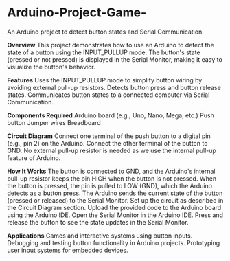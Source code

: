 # Arduino-Project-Game-
An Arduino project to detect button states and Serial Communication.


**Overview**
This project demonstrates how to use an Arduino to detect the state of a button using the INPUT_PULLUP mode. The button's state (pressed or not pressed) is displayed in the Serial Monitor, making it easy to visualize the button's behavior.

**Features**
Uses the INPUT_PULLUP mode to simplify button wiring by avoiding external pull-up resistors.
Detects button press and button release states.
Communicates button states to a connected computer via Serial Communication.

**Components Required**
Arduino board (e.g., Uno, Nano, Mega, etc.)
Push button
Jumper wires
Breadboard

**Circuit Diagram**
Connect one terminal of the push button to a digital pin (e.g., pin 2) on the Arduino.
Connect the other terminal of the button to GND.
No external pull-up resistor is needed as we use the internal pull-up feature of Arduino.

**How It Works**
The button is connected to GND, and the Arduino's internal pull-up resistor keeps the pin HIGH when the button is not pressed.
When the button is pressed, the pin is pulled to LOW (GND), which the Arduino detects as a button press.
The Arduino sends the current state of the button (pressed or released) to the Serial Monitor.
Set up the circuit as described in the Circuit Diagram section.
Upload the provided code to the Arduino board using the Arduino IDE.
Open the Serial Monitor in the Arduino IDE.
Press and release the button to see the state updates in the Serial Monitor.

**Applications**
Games and interactive systems using button inputs.
Debugging and testing button functionality in Arduino projects.
Prototyping user input systems for embedded devices.
